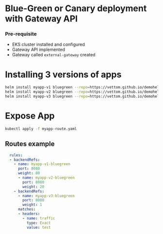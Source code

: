 # Blue-Green or Canary deployment with Gateway API

### Pre-requisite
- EKS cluster installed and configured
- Gateway API implemented
- Gateway called `external-gateway` created

# Installing 3 versions of apps
```bash
helm install myapp-v1 bluegreen --repo=https://vettom.github.io/demohelmrepo/ --version 1.0.0
helm install myapp-v2 bluegreen --repo=https://vettom.github.io/demohelmrepo/ --version 2.0.0
helm install myapp-v3 bluegreen --repo=https://vettom.github.io/demohelmrepo/ --version 3.0.0
```
# Expose App 
```bash
kubectl apply -f myapp-route.yaml
```

## Routes example
```yaml
  rules:
  - backendRefs:
    - name: myapp-v1-bluegreen
      port: 8080
      weight: 80
      - name: myapp-v2-bluegreen
        port: 8080
        weight: 20
    - backendRefs:
      - name: myapp-v3-bluegreen
        port: 8080
        weight: 1
      matches:
      - headers:
        - name: traffic
          type: Exact
          value: test
```